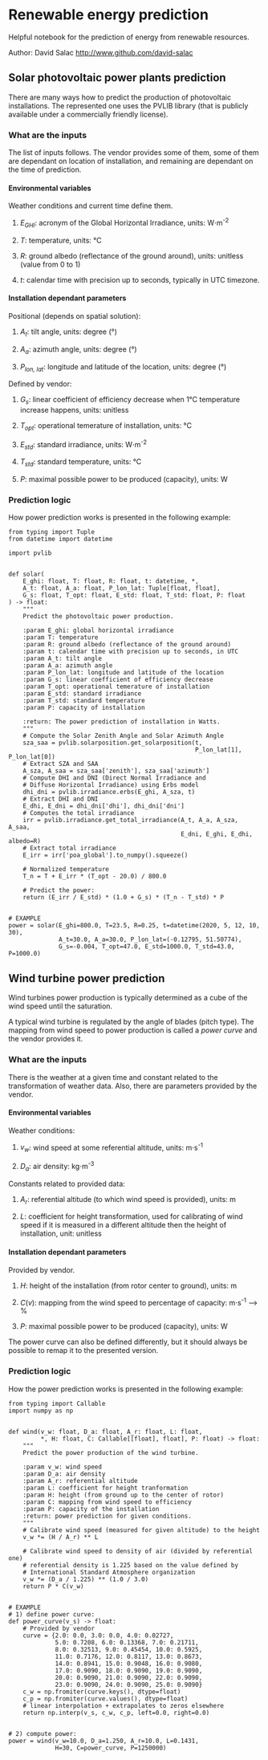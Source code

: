 # Renewable energy prediction
Helpful notebook for the prediction of energy from renewable resources.

Author: David Salac <http://www.github.com/david-salac>

## Solar photovoltaic power plants prediction
There are many ways how to predict the production of photovoltaic installations. The represented one uses the PVLIB library (that is publicly available under a commercially friendly license).

### What are the inputs
The list of inputs follows. The vendor provides some of them, some of them are dependant on location of installation, and remaining are dependant on the time of prediction.

#### Environmental variables
Weather conditions and current time define them.

1. _E<sub>GHI</sub>_: acronym of the Global Horizontal Irradiance, units: W⋅m<sup>-2</sup>

2. _T_: temperature, units: &deg;C

3. _R_: ground albedo (reflectance of the ground around), units: unitless (value from 0 to 1)

4. _t_: calendar time with precision up to seconds, typically in UTC timezone.

#### Installation dependant parameters
Positional (depends on spatial solution):

1. _A<sub>t</sub>_: tilt angle, units: degree (&deg;)

2. _A<sub>a</sub>_: azimuth angle, units: degree (&deg;)

3. _P<sub>lon, lat</sub>_: longitude and latitude of the location, units: degree (&deg;)

Defined by vendor:

1. _G<sub>s</sub>_: linear coefficient of efficiency decrease when 1&deg;C temperature increase happens, units: unitless

2. _T<sub>opt</sub>_: operational temerature of installation, units: &deg;C

3. _E<sub>std</sub>_: standard irradiance, units: W⋅m<sup>-2</sup>

4. _T<sub>std</sub>_: standard temperature, units: &deg;C

5. _P_: maximal possible power to be produced (capacity), units: W

### Prediction logic
How power prediction works is presented in the following example:

```
from typing import Tuple
from datetime import datetime

import pvlib


def solar(
    E_ghi: float, T: float, R: float, t: datetime, *,
    A_t: float, A_a: float, P_lon_lat: Tuple[float, float],
    G_s: float, T_opt: float, E_std: float, T_std: float, P: float
) -> float:
    """
    Predict the photovoltaic power production.

    :param E_ghi: global horizontal irradiance
    :param T: temperature
    :param R: ground albedo (reflectance of the ground around)
    :param t: calendar time with precision up to seconds, in UTC
    :param A_t: tilt angle
    :param A_a: azimuth angle
    :param P_lon_lat: longitude and latitude of the location
    :param G_s: linear coefficient of efficiency decrease
    :param T_opt: operational temerature of installation
    :param E_std: standard irradiance
    :param T_std: standard temperature
    :param P: capacity of installation

    :return: The power prediction of installation in Watts.
    """
    # Compute the Solar Zenith Angle and Solar Azimuth Angle
    sza_saa = pvlib.solarposition.get_solarposition(t,
                                                    P_lon_lat[1], P_lon_lat[0])
    # Extract SZA and SAA
    A_sza, A_saa = sza_saa['zenith'], sza_saa['azimuth']
    # Compute DHI and DNI (Direct Normal Irradiance and
    # Diffuse Horizontal Irradiance) using Erbs model
    dhi_dni = pvlib.irradiance.erbs(E_ghi, A_sza, t)
    # Extract DHI and DNI
    E_dhi, E_dni = dhi_dni['dhi'], dhi_dni['dni']
    # Computes the total irradiance
    irr = pvlib.irradiance.get_total_irradiance(A_t, A_a, A_sza, A_saa,
                                                E_dni, E_ghi, E_dhi, albedo=R)
    # Extract total irradiance
    E_irr = irr['poa_global'].to_numpy().squeeze()

    # Normalized temperature
    T_n = T + E_irr * (T_opt - 20.0) / 800.0

    # Predict the power:
    return (E_irr / E_std) * (1.0 + G_s) * (T_n - T_std) * P


# EXAMPLE
power = solar(E_ghi=800.0, T=23.5, R=0.25, t=datetime(2020, 5, 12, 10, 30),
              A_t=30.0, A_a=30.0, P_lon_lat=(-0.12795, 51.50774),
              G_s=-0.004, T_opt=47.0, E_std=1000.0, T_std=43.0, P=1000.0)

```

## Wind turbine power prediction
Wind turbines power production is typically determined as a cube of the wind speed until the saturation. 

A typical wind turbine is regulated by the angle of blades (pitch type). The mapping from wind speed to power production is called a *power curve* and the vendor provides it.

### What are the inputs
There is the weather at a given time and constant related to the transformation of weather data. Also, there are parameters provided by the vendor.

#### Environmental variables
Weather conditions:

1. _v<sub>w</sub>_: wind speed at some referential altitude, units: m⋅s<sup>-1</sup>

2. _D<sub>a</sub>_: air density: kg⋅m<sup>-3</sup>

Constants related to provided data:

1. _A<sub>r</sub>_: referential altitude (to which wind speed is provided), units: m

2. _L_: coefficient for height transformation, used for calibrating of wind speed if it is measured in a different altitude then the height of installation, unit: unitless

#### Installation dependant parameters
Provided by vendor.

1. _H_: height of the installation (from rotor center to ground), units: m

4. _C_(_v_): mapping from the wind speed to percentage of capacity: m⋅s<sup>-1</sup> ⟶ &#37;

5. _P_: maximal possible power to be produced (capacity), units: W

The power curve can also be defined differently, but it should always be possible to remap it to the presented version.

### Prediction logic
How the power prediction works is presented in the following example:

```
from typing import Callable
import numpy as np


def wind(v_w: float, D_a: float, A_r: float, L: float,
         *, H: float, C: Callable[[float], float], P: float) -> float:
    """
    Predict the power production of the wind turbine.

    :param v_w: wind speed
    :param D_a: air density
    :param A_r: referential altitude
    :param L: coefficient for height tranformation
    :param H: height (from ground up to the center of rotor)
    :param C: mapping from wind speed to efficiency
    :param P: capacity of the installation
    :return: power prediction for given conditions.
    """
    # Calibrate wind speed (measured for given altitude) to the height
    v_w *= (H / A_r) ** L

    # Calibrate wind speed to density of air (divided by referential one)
    # referential density is 1.225 based on the value defined by
    # International Standard Atmosphere organization
    v_w *= (D_a / 1.225) ** (1.0 / 3.0)
    return P * C(v_w)


# EXAMPLE
# 1) define power curve:
def power_curve(v_s) -> float:
    # Provided by vendor
    curve = {2.0: 0.0, 3.0: 0.0, 4.0: 0.02727,
             5.0: 0.7208, 6.0: 0.13368, 7.0: 0.21711,
             8.0: 0.32513, 9.0: 0.45454, 10.0: 0.5925,
             11.0: 0.7176, 12.0: 0.8117, 13.0: 0.8673,
             14.0: 0.8941, 15.0: 0.9048, 16.0: 0.9080,
             17.0: 0.9090, 18.0: 0.9090, 19.0: 0.9090,
             20.0: 0.9090, 21.0: 0.9090, 22.0: 0.9090,
             23.0: 0.9090, 24.0: 0.9090, 25.0: 0.9090}
    c_w = np.fromiter(curve.keys(), dtype=float)
    c_p = np.fromiter(curve.values(), dtype=float)
    # linear interpolation + extrapolates to zeros elsewhere
    return np.interp(v_s, c_w, c_p, left=0.0, right=0.0)


# 2) compute power:
power = wind(v_w=10.0, D_a=1.250, A_r=10.0, L=0.1431,
             H=30, C=power_curve, P=1250000)

```